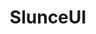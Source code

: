 ---
layout: home

title: SlunceUI
titleTemplate: 一个Vue3组件库

hero:
  name: SlunceUI
  text: 一个Vue3组件库
  tagline: 让你的组件库开发更简单
  image:
    /src: /logo.png
    alt: SlunceUI
  actions:
    - theme: brand
      text: 开始
      link: /guide/installation
    - theme: alt
      text: 在 GitHub 上查看
      link: https://github.com/vychodlc/SlunceUI

features:
  - icon: 💡
    title: Vue3组件库
    details: 基于vite+TypeScript开发
  - icon: 📦
    title: 让你的组件库开发更简单
    details: 提供一个Vue3组件库开发环境
  - icon: 🛠️
    title: 按需引入
    details: 直接支持按需引入无需配置任何插件。
---